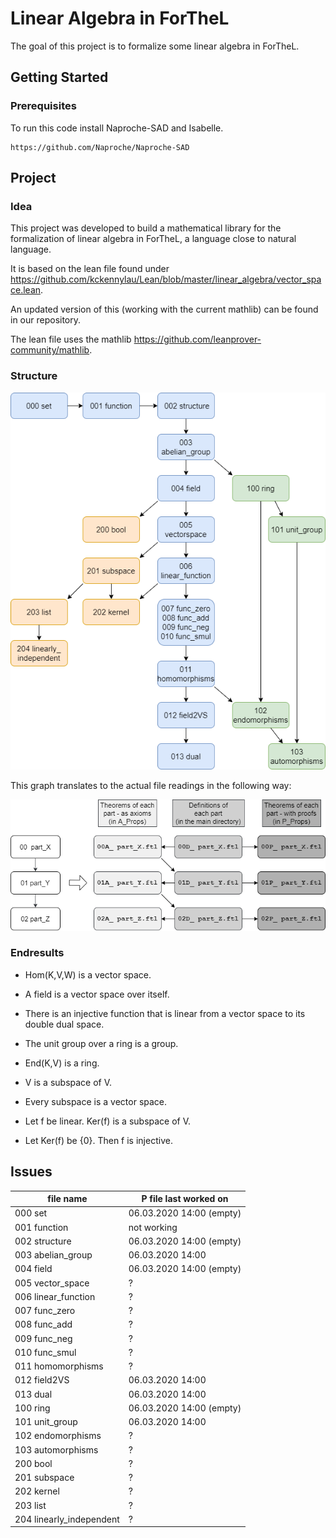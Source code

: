 # Linear Algebra in ForTheL

The goal of this project is to formalize some linear algebra in ForTheL.

## Getting Started

### Prerequisites

To run this code install Naproche-SAD and Isabelle.

```
https://github.com/Naproche/Naproche-SAD
```

## Project

### Idea

This project was developed to build a mathematical library for the formalization of linear algebra in ForTheL, a language close to natural language.

It is based on the lean file found under https://github.com/kckennylau/Lean/blob/master/linear_algebra/vector_space.lean.

An updated version of this (working with the current mathlib) can be found in our repository.

The lean file uses the mathlib https://github.com/leanprover-community/mathlib.

### Structure

![](project_structure.png)

This graph translates to the actual file readings in the following way:

![](project_structure_explained.png)


### Endresults


- Hom(K,V,W) is a vector space.

- A field is a vector space over itself.

- There is an injective function that is linear from a vector space to its double dual space.

- The unit group over a ring is a group.

- End(K,V) is a ring.

- V is a subspace of V.

- Every subspace is a vector space.

- Let f be linear. Ker(f) is a subspace of V.

- Let Ker(f) be {0}. Then f is injective.


## Issues

| file name                        | P file last worked on |
| -------------------------- | ---------------------- |
| 000 set                           | 06.03.2020 14:00 (empty) |
| 001 function                   | not working |
| 002 structure                  | 06.03.2020 14:00 (empty) |
| 003 abelian_group          | 06.03.2020 14:00 |
| 004 field                          | 06.03.2020 14:00 (empty) |
| 005 vector_space             | ? |
| 006 linear_function          | ? |
| 007 func_zero                   | ? |
| 008 func_add                    | ? |
| 009 func_neg                    | ? |
| 010 func_smul                   | ? |
| 011 homomorphisms        | ? |
| 012 field2VS                      | 06.03.2020 14:00 |
| 013 dual                            | 06.03.2020 14:00 |
| 100 ring                             | 06.03.2020 14:00 (empty) |
| 101 unit_group                  | 06.03.2020 14:00 |
| 102 endomorphisms         | ? |
| 103 automorphisms          | ? |
| 200 bool                            | ? |
| 201 subspace                    | ? |
| 202 kernel                         | ? |
| 203 list                              | ? |
| 204 linearly_independent | ? |
